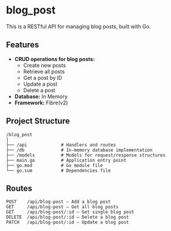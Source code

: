 # blog_post

This is a RESTful API for managing blog posts, built with Go.

## Features

* **CRUD operations for blog posts:** 
  * Create new posts
  * Retrieve all posts
  * Get a post by ID
  * Update a post
  * Delete a post 
* **Database:** In Memory
* **Framework:** Fibre(v2)

## Project Structure

```
/blog_post
│
├── /api             # Handlers and routes
├── /db              # In-memory database implementation
├── /models          # Models for request/response structures
├── main.go          # Application entry point
├── go.mod           # Go module file
└── go.sum           # Dependencies file

```

## Routes

```
POST    /api/blog-post — Add a blog post
GET     /api/blog-post — Get all blog posts
GET     /api/blog-post/:id — Get single blog post
DELETE  /api/blog-post/:id — Delete a blog post
PATCH   /api/blog-post/:id — Update a blog post
```